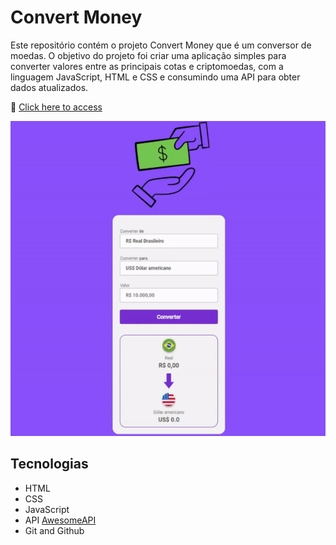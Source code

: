 # Convert Money

Este repositório contém o projeto Convert Money que é um conversor de moedas. O objetivo do projeto foi criar uma aplicação simples para converter valores entre as principais cotas e criptomoedas, com a linguagem JavaScript, HTML e CSS e consumindo uma API para obter dados atualizados.

🔗 [Click here to access](https://n4ju15.github.io/convert_money/)

<div align="center">
<img src="./assets/convert.gif">
</div>

## Tecnologias

- HTML
- CSS
- JavaScript
- API [AwesomeAPI](https://docs.awesomeapi.com.br/api-de-moedas)
- Git and Github





